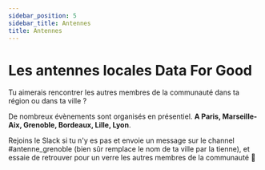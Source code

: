 ```yaml
---
sidebar_position: 5
sidebar_title: Antennes
title: Antennes
---
```


# Les antennes locales Data For Good

Tu aimerais rencontrer les autres membres de la communauté dans ta région ou dans ta ville ? 

De nombreux évènements sont organisés en présentiel. **A Paris, Marseille-Aix, Grenoble, Bordeaux, Lille, Lyon**. 

Rejoins le Slack si tu n'y es pas et envoie un message sur le channel #antenne_grenoble (bien sûr remplace le nom de ta ville par la tienne), et essaie de retrouver pour un verre les autres membres de la communauté 🍻